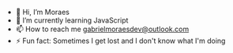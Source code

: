 - 👋 Hi, I’m Moraes
- 🌱 I’m currently learning JavaScript
- 📫 How to reach me gabrielmoraesdev@outlook.com
- ⚡ Fun fact: Sometimes I get lost and I don't know what I'm doing

<!---
bielmoraes7/bielmoraes7 is a ✨ special ✨ repository because its `README.md` (this file) appears on your GitHub profile.
You can click the Preview link to take a look at your changes.
--->
